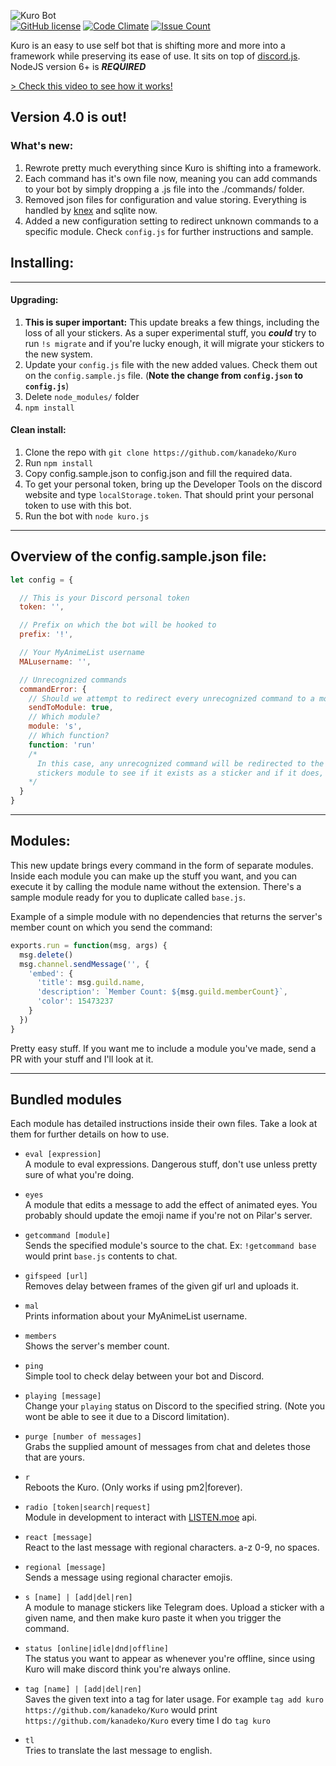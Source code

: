 ![Kuro Bot](http://i.imgur.com/ohS1PwH.png)   
[![GitHub license](https://img.shields.io/badge/license-MIT-blue.svg)](https://raw.githubusercontent.com/kanadeko/Kuro/master/LICENSE)
[![Code Climate](https://codeclimate.com/github/kanadeko/Kuro/badges/gpa.svg)](https://codeclimate.com/github/kanadeko/Kuro)
[![Issue Count](https://codeclimate.com/github/kanadeko/Kuro/badges/issue_count.svg)](https://codeclimate.com/github/kanadeko/Kuro)

Kuro is an easy to use self bot that is shifting more and more into a framework while preserving its ease of use. It sits on top of [discord.js](https://github.com/hydrabolt/discord.js/). NodeJS version 6+ is ***REQUIRED***

[> Check this video to see how it works!](https://my.mixtape.moe/pwcrem.webm)

## Version 4.0 is out!
### What's new:
1. Rewrote pretty much everything since Kuro is shifting into a framework.
2. Each command has it's own file now, meaning you can add commands to your bot by simply dropping a .js file into the ./commands/ folder.
3. Removed json files for configuration and value storing. Everything is handled by [knex](https://knexjs.org) and sqlite now.
4. Added a new configuration setting to redirect unknown commands to a specific module. Check `config.js` for further instructions and sample.

## Installing:

---
#### Upgrading:

1. **This is super important:** This update breaks a few things, including the loss of all your stickers. As a super experimental stuff, you *__could__* try to run `!s migrate` and if you're lucky enough, it will migrate your stickers to the new system.  
2. Update your `config.js` file with the new added values. Check them out on the `config.sample.js` file. (**Note the change from `config.json` to `config.js`**)
3. Delete `node_modules/` folder
4. `npm install`

#### Clean install:
1. Clone the repo with `git clone https://github.com/kanadeko/Kuro`
2. Run `npm install`
3. Copy config.sample.json to config.json and fill the required data.
4. To get your personal token, bring up the Developer Tools on the discord website and type `localStorage.token`. That should print your personal token to use with this bot.
5. Run the bot with `node kuro.js`

---

## Overview of the config.sample.json file:
```javascript
let config = {

  // This is your Discord personal token
  token: '',

  // Prefix on which the bot will be hooked to
  prefix: '!',

  // Your MyAnimeList username
  MALusername: '',

  // Unrecognized commands
  commandError: {
    // Should we attempt to redirect every unrecognized command to a module?
    sendToModule: true,
    // Which module?
    module: 's',
    // Which function?
    function: 'run'
    /*
      In this case, any unrecognized command will be redirected to the
      stickers module to see if it exists as a sticker and if it does, send it.
    */
  }
}
```

---

## Modules:
This new update brings every command in the form of separate modules. Inside each module you can make up the stuff you want, and you can execute it by calling the module name without the extension. There's a sample module ready for you to duplicate called `base.js`.

Example of a simple module with no dependencies that returns the server's member count on which you send the command:
```javascript
exports.run = function(msg, args) {
  msg.delete()
  msg.channel.sendMessage('', {
    'embed': {
      'title': msg.guild.name,
      'description': `Member Count: ${msg.guild.memberCount}`,
      'color': 15473237
    }
  })
}
```

Pretty easy stuff.
If you want me to include a module you've made, send a PR with your stuff and I'll look at it.

---

## Bundled modules

Each module has detailed instructions inside their own files. Take a look at them for further details on how to use.

- `eval [expression]`  
  A module to eval expressions. Dangerous stuff, don't use unless pretty sure of what you're doing.

- `eyes`  
  A module that edits a message to add the effect of animated eyes. You probably should update the emoji name if you're not on Pilar's server.

- `getcommand [module]`  
  Sends the specified module's source to the chat. Ex: `!getcommand base` would print `base.js` contents to chat.

- `gifspeed [url]`  
  Removes delay between frames of the given gif url and uploads it.

- `mal`  
  Prints information about your MyAnimeList username.

- `members`  
  Shows the server's member count.

- `ping`  
  Simple tool to check delay between your bot and Discord.

- `playing [message]`  
  Change your `playing` status on Discord to the specified string. (Note you wont be able to see it due to a Discord limitation).

- `purge [number of messages]`  
  Grabs the supplied amount of messages from chat and deletes those that are yours.

- `r`  
  Reboots the Kuro. (Only works if using pm2|forever).

- `radio [token|search|request]`  
  Module in development to interact with [LISTEN.moe](https://listen.moe) api.

- `react [message]`  
  React to the last message with regional characters. a-z 0-9, no spaces.

- `regional [message]`  
  Sends a message using regional character emojis.

- `s [name] | [add|del|ren]`  
  A module to manage stickers like Telegram does. Upload a sticker with a given name, and then make kuro paste it when you trigger the command.

- `status [online|idle|dnd|offline]`  
  The status you want to appear as whenever you're offline, since using Kuro will make discord think you're always online.

- `tag [name] | [add|del|ren]`  
  Saves the given text into a tag for later usage. For example `tag add kuro https://github.com/kanadeko/Kuro` would print `https://github.com/kanadeko/Kuro` every time I do `tag kuro`

- `tl`  
  Tries to translate the last message to english. 